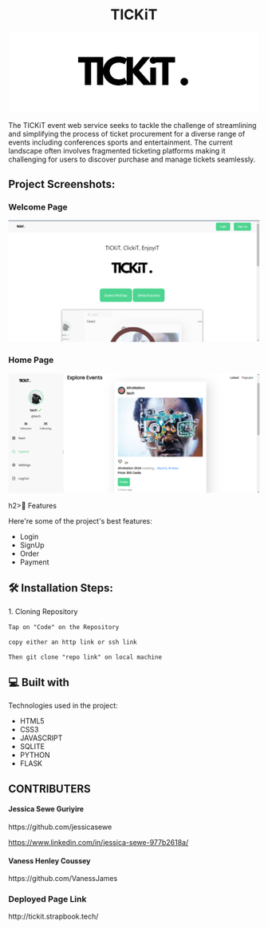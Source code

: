 <h1 align="center" id="title">TICKiT</h1>

<p align="center"><img src="tickit (2).png" alt="project-image"></p>

<p id="description">The TICKiT event web service seeks to tackle the challenge of streamlining and simplifying the process of ticket procurement for a diverse range of events including conferences sports and entertainment. The current landscape often involves fragmented ticketing platforms making it challenging for users to discover purchase and manage tickets seamlessly.</p>

<h2>Project Screenshots:</h2>

<h3>Welcome Page</h3>

<img src="welcomepage.png">


<h3>Home Page</h3>
<img src="homepage.png">


h2>🧐 Features</h2>

Here're some of the project's best features:

*   Login
*   SignUp
*   Order
*   Payment


<h2>🛠️ Installation Steps:</h2>

<p>1. Cloning Repository</p>

```
Tap on "Code" on the Repository
```

```
copy either an http link or ssh link
```

```
Then git clone "repo link" on local machine 
```


<h2>💻 Built with</h2>

Technologies used in the project:

*   HTML5
*   CSS3
*   JAVASCRIPT
*   SQLITE
*   PYTHON
*   FLASK

<h2>CONTRIBUTERS</h2>

<h4>Jessica Sewe Guriyire</h4> 
https://github.com/jessicasewe

https://www.linkedin.com/in/jessica-sewe-977b2618a/

<h4>Vaness Henley Coussey</h4> 
https://github.com/VanessJames

<h3>Deployed Page Link</h3>
http://tickit.strapbook.tech/
